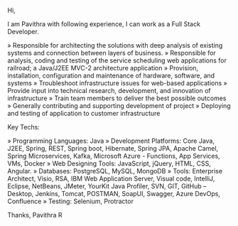 Hi,

I am Pavithra with following experience, I can work as a Full Stack Developer.

»	Responsible for architecting the solutions with deep analysis of existing systems and connection between layers of business.
»	Responsible for analysis, coding and testing of the service scheduling web applications for railroad; a Java/J2EE MVC-2 architecture application
»	Provision, installation, configuration and maintenance of hardware, software, and systems
»	Troubleshoot infrastructure issues for web-based applications
»	Provide input into technical research, development, and innovation of infrastructure
»	Train team members to deliver the best possible outcomes
»	Generally contributing and supporting development of project
»	Deploying and testing of application to customer infrastructure

Key Techs:

»	Programming Languages: Java
»	Development Platforms: Core Java, J2EE, Spring, REST, Spring boot, Hibernate, Spring JPA, Apache Camel, Spring Microservices, Kafka, Microsoft Azure - Functions, App Services, VMs, Docker
»	Web Designing Tools: JavaScript, jQuery, HTML, CSS, Angular.
»	Databases: PostgreSQL, MySQL, MongoDB
»	Tools: Enterprise Architect, Visio, RSA, IBM Web Application Server, Visual code, IntelliJ, Eclipse, NetBeans, JMeter, YourKit Java Profiler, SVN, GIT, GitHub – Desktop, Jenkins, Tomcat, POSTMAN, SoapUI, Swagger, Azure DevOps, Confluence
»	Testing: Selenium, Protractor


Thanks,
Pavithra R
